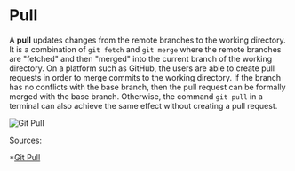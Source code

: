 # Pull

A **pull** updates changes from the remote branches to the working directory. It is a combination of `git fetch` and `git merge` where the remote branches are "fetched" and then "merged" into the current branch of the working directory. On a platform such as GitHub, the users are able to create pull requests in order to merge commits to the working directory. If the branch has no conflicts with the base branch, then the pull request can be formally merged with the base branch. Otherwise, the command `git pull` in a terminal can also achieve the same effect without creating a pull request.


![Git Pull](/C://Users/Yunduo/Documents/Maggie/IS6011851/TeamProject1/gitpull.png)

Sources: 

*[Git Pull](https://github.com/git-guides/git-pull)
